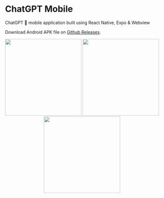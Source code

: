 # ChatGPT Mobile

ChatGPT 🤖 mobile application bulit using React Native, Expo &amp; Webview

Download Android APK file on
[Github Releases](https://github.com/nezort11/chatgpt-mobile/releases/).

<div align="center">

  <img src="https://user-images.githubusercontent.com/59317431/209671813-fe5074a4-f0a1-4c89-9946-a97961a60b59.jpg" width="250px" />

  <img src="https://user-images.githubusercontent.com/59317431/209671823-04182d33-ab5e-4bc2-8301-a34253721eb8.jpg" width="250px" />

  <img src="https://user-images.githubusercontent.com/59317431/209671830-962b1ffc-e717-4523-8905-b262788fd33c.jpg" width="250px" />

</div>
